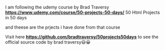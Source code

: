 I am following the udemy course by Brad Traversy
**https://www.udemy.com/course/50-projects-50-days/**
50 Html Projects in 50 days

and theese are the prjects i have done from that course

Visit here **https://github.com/bradtraversy/50projects50days** to see the official source code by brad traversy:smiley::grinning: